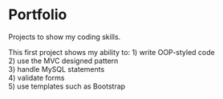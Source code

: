# Portfolio
Projects to show my coding skills.

This first project shows my ability to:
    1) write OOP-styled code </br>
    2) use the MVC designed pattern </br>
    3) handle MySQL statements </br>
    4) validate forms </br>
    5) use templates such as Bootstrap </br> 
